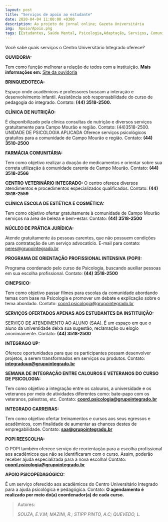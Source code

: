 ```yaml
---
layout: post
title: "Serviços de apoio ao estudante"
date: 2020-04-04 11:00:00 +0300
description: Ao projeto de jornal online; Gazeta Universitária
img:  Apoio/Apoio.png
tags: [Estudantes, Saúde Mental, Psicologia,Adaptação, Serviços, Comunidade, Auxílio, Ouvidoria, Integrado, Campo Mourão] 
---
```

Você sabe quais serviços o Centro Universitário Integrado oferece?

**OUVIDORIA:**


Tem como função melhorar a relação de todos com a instituição. 
**Mais informações em:** [Site da ouvidoria](https://www.grupointegrado.com.br/o-integrado/ouvidoria) 

**BRINQUEDOTECA:**

Espaço onde acadêmicos e professores buscam a interação e desenvolvimento infantil. Assistência sob responsabilidade do curso de pedagogia do integrado.
Contato: **(44) 3518-2500.**

**CLÍNICA DE NUTRIÇÃO:**

É disponibilizado pela clínica consultas de nutrição e diversos serviços gratuitamente para Campo Mourão e região.
Contato: (44)3518-2500.
UNIDADE DE PSICOLOGIA APLICADA
Oferece serviços psicológicos gratuitos para a comunidade de Campo Mourão e região.
Contato: **(44) 3510-2500**

**FARMÁCIA COMUNITÁRIA:**

Tem como objetivo realizar a doação de medicamentos e orientar sobre sua correta utilização à comunidade carente de Campo Mourão.
Contato: **(44) 3518-2566**

**CENTRO VETERINÁRIO INTEGRADO:**
O centro oferece diversos atendimentos e procedimentos especializados qualificados.
Contato: **(44) 3518-2559**

**CLÍNICA ESCOLA DE ESTÉTICA E COSMÉTICA:**

Tem como objetivo ofertar gratuitamente à comunidade de Campo Mourão serviços na área de beleza e bem-estar.
Contato: **(44) 3518-2500**

**NÚCLEO DE PRÁTICA JURÍDICA:**

Atende gratuitamente às pessoas carentes, que não possuem condições para contratação de um serviço advocatício.
E-mail para contato: peres@grupointegrado.br

**PROGRAMA DE ORIENTAÇÃO PROFISSIONAL INTENSIVA (POPI):**

Programa coordenado pelo curso de Psicologia, buscando auxiliar pessoas em sua escolha profissional.
Contato: **(44) 3518-2500**

**CINEPSICO:**

Tem como objetivo passar filmes para escolas da comunidade abordando temas com base na Psicologia e promover um debate e explicação sobre o tema abordado.
Contato: coord.psicologia@grupointegrado.br

**SERVIÇOS OFERTADOS APENAS AOS ESTUDANTES DA INSTITUIÇÃO:**

SERVIÇO DE ATENDIMENTO AO ALUNO (SAA).
É um espaço em que o aluno da universidade deixa sua sugestão, reclamação ou elogio anonimamente. 
Contato: **(44) 3518-2500** 

**INTEGRAGO UP:**

Oferece oportunidades para que os participantes possam desenvolver projetos, a serem transformados em serviços ou produtos.
Contato: **integradoup@grupointegrado.br**

**SEMANA DE INTEGRAÇÃO ENTRE CALOUROS E VETERANOS DO CURSO DE PSICOLOGIA:**

Tem como objetivo a integração entre os calouros, a universidade e os veteranos por meio de atividades diferentes como: bate-papo com os veteranos, palestras, etc.
Contato: **coord.psicologia@grupointegrado.br**

**INTEGRADO CARREIRAS:**

Tem como objetivo ofertar treinamentos e cursos aos seus egressos e acadêmicos, com finalidade de aumentar as chances destes de empregabilidade.
Contato: **saa@grupointegrado.br**

**POPI REESCOLHA:**

O POPI também oferece serviço de reorientação para a escolha profissional aos acadêmicos que não se
identificaram com o curso. Assim, poderão receber ajuda especializada para a nova escolha!
Contato: **coord.psicologia@grupointegrado.br**

**APOIO PSICOPEDAGÓGICO:**

É um serviço oferecido aos acadêmicos do Centro Universitário Integrado para a ajuda psicológica e pedagógica.
Contato: **O agendamento é realizado por meio do(a) coordenador(a) de cada curso.**
 
> Autores:
>
> <cite> SOUZA, E.V.M; MAZINI, R.; STIPP PINTO, A.C; QUEVEDO, L.</cite>
